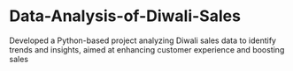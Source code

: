# Data-Analysis-of-Diwali-Sales
Developed a Python-based project analyzing Diwali sales data to identify trends and insights, aimed at enhancing customer experience and boosting sales
